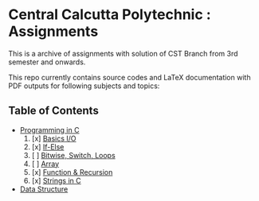 # Central Calcutta Polytechnic : Assignments

This is a archive of assignments with solution of CST Branch from 3rd semester and onwards.

This repo currently contains source codes and LaTeX documentation with PDF outputs for following subjects and topics:

## Table of Contents

- [Programming in C](c_lang)
  1. [x] [Basics I/O](c_lang/assignment_01)
  2. [x] [If-Else](c_lang/assignment_02)
  3. [ ] [Bitwise, Switch, Loops](c_lang/assignment_03)
  4. [ ] [Array](c_lang/assignment_04)
  5. [x] [Function & Recursion](c_lang/assignment_05)
  6. [x] [Strings in C](c_lang/assignment_06)
- [Data Structure](data_structure)
